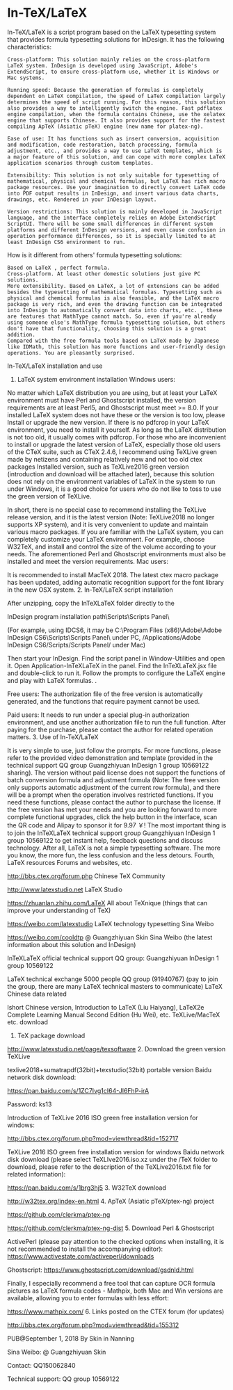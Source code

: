 # In-TeX/LaTeX

In-TeX/LaTeX is a script program based on the LaTeX typesetting system that provides formula typesetting solutions for InDesign. It has the following characteristics:

    Cross-platform: This solution mainly relies on the cross-platform LaTeX system. InDesign is developed using JavaScript, Adobe's ExtendScript, to ensure cross-platform use, whether it is Windows or Mac systems.

    Running speed: Because the generation of formulas is completely dependent on LaTeX compilation, the speed of LaTeX compilation largely determines the speed of script running. For this reason, this solution also provides a way to intelligently switch the engine. Fast pdflatex engine compilation, when the formula contains Chinese, use the xelatex engine that supports Chinese. It also provides support for the fastest compiling ApTeX (Asiatic pTeX) engine (new name for platex-ng).

    Ease of use: It has functions such as insert conversion, acquisition and modification, code restoration, batch processing, formula adjustment, etc., and provides a way to use LaTeX templates, which is a major feature of this solution, and can cope with more complex LaTeX application scenarios through custom templates.

    Extensibility: This solution is not only suitable for typesetting of mathematical, physical and chemical formulas, but LaTeX has rich macro package resources. Use your imagination to directly convert LaTeX code into PDF output results in InDesign, and insert various data charts, drawings, etc. Rendered in your InDesign layout.

    Version restrictions: This solution is mainly developed in JavaScript language, and the interface completely relies on Adobe ExtendScript ScriptUI. There will be some small differences in different system platforms and different InDesign versions, and even cause confusion in operation performance differences, so it is specially limited to at least InDesign CS6 environment to run.

How is it different from others' formula typesetting solutions:

    Based on LaTeX , perfect formula.
    Cross-platform. At least other domestic solutions just give PC solutions.
    More extensibility. Based on LaTeX, a lot of extensions can be added besides the typesetting of mathematical formulas. Typesetting such as physical and chemical formulas is also feasible, and the LaTeX macro package is very rich, and even the drawing function can be integrated into InDesign to automatically convert data into charts, etc. , these are features that MathType cannot match. So, even if you're already using someone else's MathType formula typesetting solution, but others don't have that functionality, choosing this solution is a great addition.
    Compared with the free formula tools based on LaTeX made by Japanese like IDMath, this solution has more functions and user-friendly design operations. You are pleasantly surprised.

In-TeX/LaTeX installation and use
1. LaTeX system environment installation
Windows users:

No matter which LaTeX distribution you are using, but at least your LaTeX environment must have Perl and Ghostscript installed, the version requirements are at least Perl5, and Ghostscript must meet >= 8.0. If your installed LaTeX system does not have these or the version is too low, please Install or upgrade the new version. If there is no pdfcrop in your LaTeX environment, you need to install it yourself. As long as the LaTeX distribution is not too old, it usually comes with pdfcrop. For those who are inconvenient to install or upgrade the latest version of LaTeX, especially those old users of the CTeX suite, such as CTeX 2.4.6, I recommend using TeXLive green made by netizens and containing relatively new and not too old ctex packages Installed version, such as TeXLive2016 green version (introduction and download will be attached later), because this solution does not rely on the environment variables of LaTeX in the system to run under Windows, it is a good choice for users who do not like to toss to use the green version of TeXLive.

In short, there is no special case to recommend installing the TeXLive release version, and it is the latest version (Note: TeXLive2018 no longer supports XP system), and it is very convenient to update and maintain various macro packages. If you are familiar with the LaTeX system, you can completely customize your LaTeX environment. For example, choose W32TeX, and install and control the size of the volume according to your needs. The aforementioned Perl and Ghostscript environments must also be installed and meet the version requirements.
Mac users:

It is recommended to install MacTeX 2018. The latest ctex macro package has been updated, adding automatic recognition support for the font library in the new OSX system.
2. In-TeX/LaTeX script installation

After unzipping, copy the InTeXLaTeX folder directly to the

InDesign program installation path\Scripts\Scripts Panel\

(For example, using IDCS6, it may be C:\Program Files (x86)\Adobe\Adobe InDesign CS6\Scripts\Scripts Panel\ under PC, /Applications/Adobe InDesign CS6/Scripts/Scripts Panel/ under Mac)

Then start your InDesign. Find the script panel in Window-Utilities and open it. Open Application-InTeXLaTeX in the panel. Find the InTeXLaTeX.jsx file and double-click to run it. Follow the prompts to configure the LaTeX engine and play with LaTeX formulas. .

Free users: The authorization file of the free version is automatically generated, and the functions that require payment cannot be used.

Paid users: It needs to run under a special plug-in authorization environment, and use another authorization file to run the full function. After paying for the purchase, please contact the author for related operation matters.
3. Use of In-TeX/LaTeX

It is very simple to use, just follow the prompts. For more functions, please refer to the provided video demonstration and template (provided in the technical support QQ group Guangzhiyuan InDesign 1 group 10569122 sharing). The version without paid license does not support the functions of batch conversion formula and adjustment formula (Note: The free version only supports automatic adjustment of the current row formula), and there will be a prompt when the operation involves restricted functions. If you need these functions, please contact the author to purchase the license. If the free version has met your needs and you are looking forward to more complete functional upgrades, click the help button in the interface, scan the QR code and Alipay to sponsor it for 9.97 ￥! The most important thing is to join the InTeXLaTeX technical support group Guangzhiyuan InDesign 1 group 10569122 to get instant help, feedback questions and discuss technology. After all, LaTeX is not a simple typesetting software. The more you know, the more fun, the less confusion and the less detours.
Fourth, LaTeX resources
Forums and websites, etc.

http://bbs.ctex.org/forum.php Chinese TeX Community

http://www.latexstudio.net LaTeX Studio

https://zhuanlan.zhihu.com/LaTeX All about TeXnique (things that can improve your understanding of TeX)

https://weibo.com/latexstudio LaTeX technology typesetting Sina Weibo

https://weibo.com/cooldtp @ Guangzhiyuan Skin Sina Weibo (the latest information about this solution and InDesign)

InTeXLaTeX official technical support QQ group: Guangzhiyuan InDesign 1 group 10569122

LaTeX technical exchange 5000 people QQ group (91940767) (pay to join the group, there are many LaTeX technical masters to communicate)
LaTeX Chinese data related

lshort Chinese version, Introduction to LaTeX (Liu Haiyang), LaTeX2e Complete Learning Manual Second Edition (Hu Wei), etc.
TeXLive/MacTeX etc. download
1. TeX package download

http://www.latexstudio.net/page/texsoftware
2. Download the green version TeXLive

texlive2018+sumatrapdf(32bit)+texstudio(32bit) portable version Baidu network disk download:

https://pan.baidu.com/s/1ZC7Ivg1cI64-Jl6FhP-irA

Password: ks13

Introduction of TeXLive 2016 ISO green free installation version for windows:

http://bbs.ctex.org/forum.php?mod=viewthread&tid=152717

TeXLive 2016 ISO green free installation version for windows Baidu network disk download (please select TeXLIve2016.iso.xz under the /TeX folder to download, please refer to the description of the TeXLive2016.txt file for related information):

https://pan.baidu.com/s/1brg3hj5
3. W32TeX download

http://w32tex.org/index-en.html
4. ApTeX (Asiatic pTeX/ptex-ng) project

https://github.com/clerkma/ptex-ng

https://github.com/clerkma/ptex-ng-dist
5. Download Perl & Ghostscript

ActivePerl (please pay attention to the checked options when installing, it is not recommended to install the accompanying editor): https://www.activestate.com/activeperl/downloads

Ghostscript: https://www.ghostscript.com/download/gsdnld.html

Finally, I especially recommend a free tool that can capture OCR formula pictures as LaTeX formula codes - Mathpix, both Mac and Win versions are available, allowing you to enter formulas with less effort:

https://www.mathpix.com/
6. Links posted on the CTEX forum (for updates)

http://bbs.ctex.org/forum.php?mod=viewthread&tid=155312

PUB@September 1, 2018 By Skin in Nanning

Sina Weibo: @ Guangzhiyuan Skin

Contact: QQ150062840

Technical support: QQ group 10569122 
